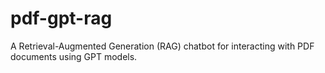 # pdf-gpt-rag
A Retrieval-Augmented Generation (RAG) chatbot for interacting with PDF documents using GPT models.
